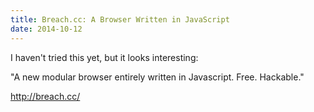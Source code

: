 ```yaml
---
title: Breach.cc: A Browser Written in JavaScript
date: 2014-10-12
---
```


I haven't tried this yet, but it looks interesting:

"A new modular browser entirely written in Javascript. Free. Hackable."

http://breach.cc/
